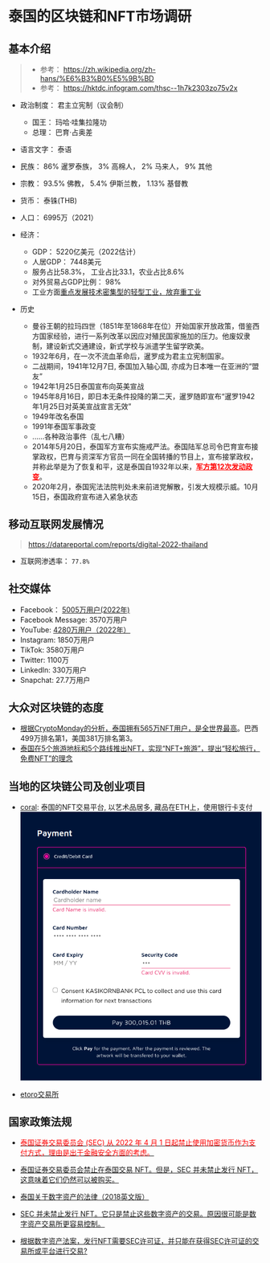 # 泰国的区块链和NFT市场调研

## 基本介绍

> - 参考： https://zh.wikipedia.org/zh-hans/%E6%B3%B0%E5%9B%BD
> - 参考：  https://hktdc.infogram.com/thsc--1h7k2303zo75v2x

- 政治制度： 君主立宪制（议会制）
  - 国王： 玛哈·哇集拉隆功
  - 总理： 巴育·占奥差

- 语言文字： 泰语
- 民族： 86% 暹罗泰族， 3% 高棉人， 2% 马来人， 9% 其他
- 宗教： 93.5% 佛教， 5.4% 伊斯兰教， 1.13% 基督教
- 货币： 泰铢(THB)
- 人口： 6995万（2021）
- 经济：
  - GDP： 5220亿美元（2022估计）
  - 人居GDP： 7448美元
  - 服务占比58.3%， 工业占比33.1，农业占比8.6%
  - 对外贸易占GDP比例： 98%
  - 工业方面[重点发展技术密集型的轻型工业，放弃重工业](http://rdbk1.ynlib.cn:6251/Qw/Paper/62757#anchorList)

- 历史
  - 曼谷王朝的拉玛四世（1851年至1868年在位）开始国家开放政策，借鉴西方国家经验，进行一系列改革以因应对殖民国家施加的压力。他废奴隶制，建设新式交通建设，新式学校与派遣学生留学欧美。
  - 1932年6月，在一次不流血革命后，暹罗成为君主立宪制国家。
  - 二战期间，1941年12月7日, 泰国加入轴心国, 亦成为日本唯一在亚洲的“盟友”
  - 1942年1月25日泰国宣布向英美宣战
  - 1945年8月16日，即日本无条件投降的第二天，暹罗随即宣布“暹罗1942年1月25日对英美宣战宣言无效”
  - 1949年改名泰国
  - 1991年泰国军事政变
  - ......各种政治事件（乱七八糟）
  - 2014年5月20日，泰国军方宣布实施戒严法。泰国陆军总司令巴育宣布接掌政权，巴育与资深军方官员一同在全国转播的节目上，宣布接掌政权，并称此举是为了恢复和平，这是泰国自1932年以来，<font color=red><u>**军方第12次发动政变**</u></font>。
  - 2020年2月，泰国宪法法院判处未来前进党解散，引发大规模示威。10月15日，泰国政府宣布进入紧急状态

## 移动互联网发展情况

> https://datareportal.com/reports/digital-2022-thailand

- 互联网渗透率： `77.8%`


## 社交媒体

- Facebook： [5005万用户(2022年)](https://datareportal.com/reports/digital-2022-thailand)
- Facebook Message: 3570万用户
- YouTube: [4280万用户（2022年）](https://datareportal.com/reports/digital-2022-thailand)
- Instagram: 1850万用户
- TikTok: 3580万用户
- Twitter: 1100万
- LinkedIn: 330万用户
- Snapchat: 27.7万用户

## 大众对区块链的态度

- [根据CryptoMonday的分析，泰国拥有565万NFT用户，是全世界最高](https://cryptonews.net/news/nft/8359427/)。巴西499万排名第1，美国381万排名第3。
- [泰国在5个旅游地标和5个路线推出NFT，实现“NFT+旅游”，提出“轻松旅行，免费NFT”的理念](https://travel.trueid.net/detail/xQbLrVoeEx8Y)

## 当地的区块链公司及创业项目

- [coral](https://coralworld.co/): 泰国的NFT交易平台, 以艺术品居多, 藏品在ETH上，使用银行卡支付
    ![](../imgs/thb_payment.png)

- [etoro交易所](https://www.etoro.com/en/discover/markets/cryptocurrencies)


## 国家政策法规


- <a href=https://research.hktdc.com/en/article/MTAyNDg1MDk5Nw ><font color=red>泰国证券交易委员会 (SEC) 从 2022 年 4 月 1 日起禁止使用加密货币作为支付方式，理由是出于金融安全方面的考虑。</font> </a>

- [泰国证券交易委员会禁止在泰国交易 NFT。但是，SEC 并未禁止发行 NFT，这意味着它们仍然可以被购买。](https://www.belaws.com/thailand/legal/blockchain-expertise/nfts-in-thailand/)
- [泰国关于数字资产的法律（2018英文版）](https://www.sec.or.th/EN/Documents/EnforcementIntroduction/digitalasset_decree_2561_EN.pdf)
- [SEC 并未禁止发行 NFT。它只是禁止这些数字资产的交易。原因很可能是数字资产交易所更容易控制。](https://www.ledgerinsights.com/thailand-bans-blockchain-nft-trading-nonfungible-token/)
- [根据数字资产法案，发行NFT需要SEC许可证，并只能在获得SEC许可证的交易所或平台进行交易?](https://www.lawplusltd.com/2022/03/non-fungible-tokens-nfts-under-thai-law/)
